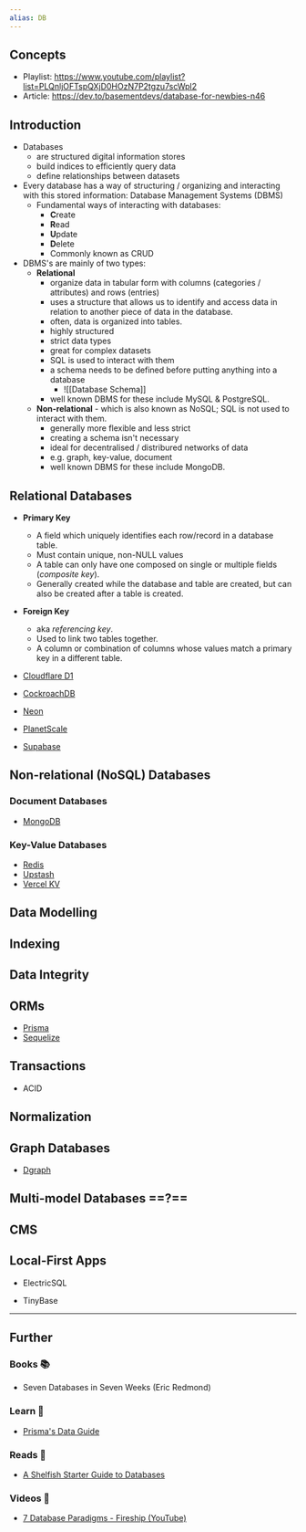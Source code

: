 ```yaml
---
alias: DB
---
```

## Concepts

- Playlist: https://www.youtube.com/playlist?list=PLQnljOFTspQXjD0HOzN7P2tgzu7scWpl2
- Article: https://dev.to/basementdevs/database-for-newbies-n46
## Introduction

- Databases 
    - are structured digital information stores
    - build indices to efficiently query data
    - define relationships between datasets
- Every database has a way of structuring / organizing and interacting with this stored information: Database Management Systems (DBMS)
    - Fundamental ways of interacting with databases:
        - **C**reate
        - **R**ead
        - **U**pdate
        - **D**elete
        - Commonly known as CRUD
- DBMS's are mainly of two types:
    - **Relational**
        - organize data in tabular form with columns (categories / attributes) and rows (entries)
        - uses a structure that allows us to identify and access data in relation to another piece of data in the database. 
        - often, data is organized into tables.
        - highly structured
        - strict data types
        - great for complex datasets
        - SQL is used to interact with them
        - a schema needs to be defined before putting anything into a database
          - ![[Database Schema]]
        - well known DBMS for these include MySQL & PostgreSQL.
    - **Non-relational** - which is also known as NoSQL; SQL is not used to interact with them.
        - generally more flexible and less strict
        - creating a schema isn't necessary
        - ideal for decentralised / distribured networks of data
        - e.g. graph, key-value, document
        - well known DBMS for these include MongoDB.

## Relational Databases

- **Primary Key**
    - A field which uniquely identifies each row/record in a database table.
    - Must contain unique, non-NULL values
    - A table can only have one composed on single or multiple fields (*composite key*).
    - Generally created while the database and table are created, but can also be created after a table is created.
- **Foreign Key**
    - aka *referencing key*.
    - Used to link two tables together.
    - A column or combination of columns whose values match a primary key in a different table.



- [Cloudflare D1](https://developers.cloudflare.com/d1)
- [CockroachDB](https://www.cockroachlabs.com/product/)
- [Neon](https://neon.tech/)
- [PlanetScale](https://planetscale.com/)
- [Supabase](https://supabase.com/database)
## Non-relational (NoSQL) Databases

### Document Databases

- [MongoDB](https://www.mongodb.com/)
### Key-Value Databases

- [Redis](https://redis.io/)
- [Upstash](https://upstash.com/)
- [Vercel KV](https://vercel.com/storage/kv)
## Data Modelling

## Indexing

## Data Integrity

## ORMs

- [Prisma](https://www.prisma.io/)
- [Sequelize](https://sequelize.org/)
## Transactions

- ACID

## Normalization

## Graph Databases

- [Dgraph](https://dgraph.io/)
## Multi-model Databases ==?==

## CMS

## Local-First Apps

- ElectricSQL

- TinyBase

---
## Further

### Books 📚

- Seven Databases in Seven Weeks (Eric Redmond)

### Learn 🧠

- [Prisma's Data Guide](https://www.prisma.io/dataguide)

### Reads 📄

- [A Shelfish Starter Guide to Databases](https://maggieappleton.com/databases)

### Videos 🎥

- [7 Database Paradigms - Fireship (YouTube)](https://youtube.com/watch?v=W2Z7fbCLSTw)

